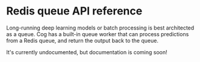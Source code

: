 # Redis queue API reference

Long-running deep learning models or batch processing is best architected as a queue. Cog has a built-in queue worker that can process predictions from a Redis queue, and return the output back to the queue.

It's currently undocumented, but documentation is coming soon!
